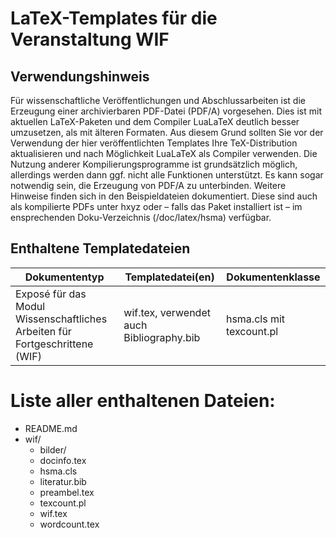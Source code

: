 # LaTeX-Templates für die Veranstaltung WIF

## Verwendungshinweis

Für wissenschaftliche Veröffentlichungen und Abschlussarbeiten ist die Erzeugung einer archivierbaren PDF-Datei (PDF/A) vorgesehen. Dies ist mit aktuellen LaTeX-Paketen und dem Compiler LuaLaTeX deutlich besser umzusetzen, als mit älteren Formaten. Aus diesem Grund sollten Sie vor der Verwendung der hier veröffentlichten Templates Ihre TeX-Distribution aktualisieren und nach Möglichkeit LuaLaTeX als Compiler verwenden. Die Nutzung anderer Kompilierungsprogramme ist grundsätzlich möglich, allerdings werden dann ggf. nicht alle Funktionen unterstützt. Es kann sogar notwendig sein, die Erzeugung von PDF/A zu unterbinden. Weitere Hinweise finden sich in den Beispieldateien dokumentiert. Diese sind auch als kompilierte PDFs unter hxyz  oder – falls das Paket installiert ist – im ensprechenden Doku-Verzeichnis (/doc/latex/hsma) verfügbar.

## Enthaltene Templatedateien

Dokumententyp				 | Templatedatei(en)									| Dokumentenklasse
---------------------------------------- | ------------------------------------------------------------------------------------ | ----------------
Exposé für das Modul Wissenschaftliches Arbeiten für Fortgeschrittene (WIF)			 | wif.tex, verwendet auch Bibliography.bib	| hsma.cls mit texcount.pl


# Liste aller enthaltenen Dateien:

* README.md
* wif/
  - bilder/
  - docinfo.tex
  - hsma.cls
  - literatur.bib
  - preambel.tex
  - texcount.pl
  - wif.tex
  - wordcount.tex
 








